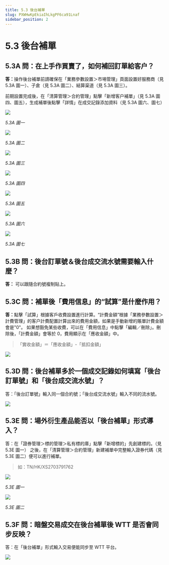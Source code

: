 ```yaml
---
title: 5.3 後台補單
slug: PXWHwKpEkiaIhLkgPF6ca91Lnaf
sidebar_position: 2
---
```



# 5.3 後台補單

## 5.3A 問：在上手作買賣了，如何補回訂單給客户？

<b>答：</b>操作後台補單前請確保在「業務參數設置＞市埸管理」頁面設置好服務商（見 5.3A 圖一）、子倉（見 5.3A 圖二）、結算渠道（見 5.3A 圖三）。

前期設置完成後，在「清算管理＞合約管理」點擊「新增客户補單」（見 5.3A 圖四、圖五），生成補單後點擊「詳情」在成交記錄添加資料（見 5.3A 圖六、圖七）

<img src="/assets/KHb8bSx3Mopa1Sxch9bcUFtxnBe.png" src-width="2514" src-height="1322" align="center"/>

<em>5.3A 圖一</em>

<img src="/assets/O35nbeU8VovIt7xQL0JciiZZn2O.png" src-width="2496" src-height="1090" align="center"/>

<em>5.3A 圖二</em>

<img src="/assets/U45zbdIcuoeVfIxeCO9c2p4JnSg.png" src-width="2514" src-height="1232" align="center"/>

<em>5.3A 圖三</em>

<img src="/assets/NiREbMrIZoR34zxC2v8c57I7nVK.png" src-width="2496" src-height="786" align="center"/>

<em>5.3A 圖四</em>

<img src="/assets/JM4hbijlYoBxxsxFEeIc8tvPntb.png" src-width="2856" src-height="1602" align="center"/>

<em>5.3A 圖五</em>

<img src="/assets/I45qbHTODoiP4JxODhTcRLtenRd.png" src-width="2392" src-height="1318" align="center"/>

<em>5.3A 圖六</em>

<img src="/assets/Vw9ubsttPoJelWxEzcCcEYmInxb.png" src-width="2418" src-height="1424" align="center"/>

<em>5.3A 圖七</em>

## 5.3B 問：後台訂單號＆後台成交流水號需要輸入什麼？

<b>答：</b> 可以跟隨合約號複制貼上。

## 5.3C 問：補單後「費用信息」的“試算”是什麼作用？

<b>答：</b>點擊「試算」根據客戶收費設置進行計算。“計費金額”根據「業務參數設置＞計費管理」的客户計費配置計算出來的費用金額，如果是手動新增的賬單計費金額會是"0"。
如果想豁免某些收費，可以在「費用信息」中點擊「編輯／刪除」。刪除後，「計費金額」會等於 0，費用顯示在「應收金額」中。

> 「實收金額」＝「應收金額」-「抵扣金額」

<img src="/assets/YX3XbIy7CoZomexdCVRcEPUQnPb.png" src-width="2688" src-height="1306" align="center"/>

## 5.3D 問：後台補單多於一個成交記錄如何填寫「後台訂單號」和「後台成交流水號」？

答：「後台訂單號」輸入同一個合約號；「後台成交流水號」輸入不同的流水號。

<img src="/assets/HoBtbgq4moOertxsTWEcLKHXnSf.png" src-width="2850" src-height="1598" align="center"/>

## 5.3E 問：場外衍生產品能否以「後台補單」形式導入？

答：在「證券管理＞標的管理＞私有標的庫」點擊「新增標的」先創建標的。（見 5.3E 圖一）
之後，在「清算管理＞合約管理」新建補單中完整輸入證券代碼（見 5.3E 圖二）便可以進行補單。

> 如：TN/HK/XS2703791762

<img src="/assets/AwXUbqkD8oXzuuxRj3rcBsUSnTh.png" src-width="2714" src-height="662" align="center"/>

<em>5.3E 圖一</em>

<img src="/assets/XPvFb3QUKof9eFxjCapcgznynXe.png" src-width="2828" src-height="1608" align="center"/>

<em>5.3E 圖二</em>

## 5.3F 問：暗盤交易成交在後台補單後 WTT 是否會同步反映？

答：在「後台補單」形式輸入交易便能同步至 WTT 平台。

<img src="/assets/FsfibAgMqoTKhlxDyxncm21hnTc.png" src-width="3818" src-height="893" align="center"/>

